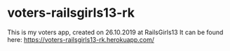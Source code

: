 # voters-railsgirls13-rk
This is my voters app, created on 26.10.2019 at RailsGirls13
It can be found here: https://voters-railsgirls13-rk.herokuapp.com/